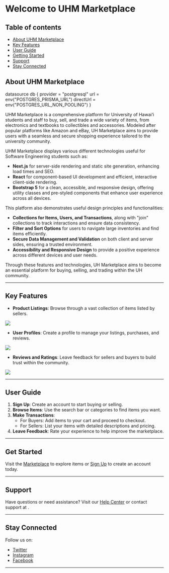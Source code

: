 # Welcome to UHM Marketplace

## Table of contents
* [About UHM Marketplace](#about-uhm-marketplace)
* [Key Features](#key-features)
* [User Guide](#user-guide)
* [Getting Started](#get-started)
* [Support](#support)
* [Stay Connected](#stay-connected)

## About UHM Marketplace

datasource db {
  provider  = "postgresql"
  url       = env("POSTGRES_PRISMA_URL")
  directUrl = env("POSTGRES_URL_NON_POOLING")
}

UHM Marketplace is a comprehensive platform for University of Hawai‘i students and staff to buy, sell, and trade a wide variety of items, from electronics and textbooks to collectibles and accessories. Modeled after popular platforms like Amazon and eBay, UH Marketplace aims to provide users with a seamless and secure shopping experience tailored to the university community.

UHM Marketplace displays various different technologies useful for Software Engineering students such as:
* **Next.js** for server-side rendering and static site generation, enhancing load times and SEO.
* **React** for component-based UI development and efficient, interactive client-side rendering.
* **Bootstrap 5** for a clean, accessible, and responsive design, offering utility classes and pre-styled components that enhance user experience across all devices.

This platform also demonstrates useful design principles and functionalities:

* **Collections for Items, Users, and Transactions**, along with "join" collections to track interactions and ensure data consistency.
* **Filter and Sort Options** for users to navigate large inventories and find items efficiently.
* **Secure Data Management and Validation** on both client and server sides, ensuring a trusted environment.
* **Accessibility and Responsive Design** to provide a positive experience across different devices and user needs.

Through these features and technologies, UH Marketplace aims to become an essential platform for buying, selling, and trading within the UH community.

---

## Key Features

- **Product Listings**: Browse through a vast collection of items listed by sellers.

![](public/ReadMe-images/hex-landing-page.jpg)

- **User Profiles**: Create a profile to manage your listings, purchases, and reviews.

![](public/ReadMe-images/amazonsign-in.jpg)
  
- **Reviews and Ratings**: Leave feedback for sellers and buyers to build trust within the community.

![](public/ReadMe-images/reviews.jpg)

---

## User Guide

1. **Sign Up**: Create an account to start buying or selling.
2. **Browse Items**: Use the search bar or categories to find items you want.
3. **Make Transactions**:
    - For Buyers: Add items to your cart and proceed to checkout.
    - For Sellers: List your items with detailed descriptions and pricing.
4. **Leave Feedback**: Rate your experience to help improve the marketplace.

---

## Get Started

Visit the [Marketplace](#) to explore items or [Sign Up](#) to create an account today.

---

## Support

Have questions or need assistance? Visit our [Help Center](#) or contact support at .

---

## Stay Connected

Follow us on:
- [Twitter](#)
- [Instagram](#)
- [Facebook](#)

---